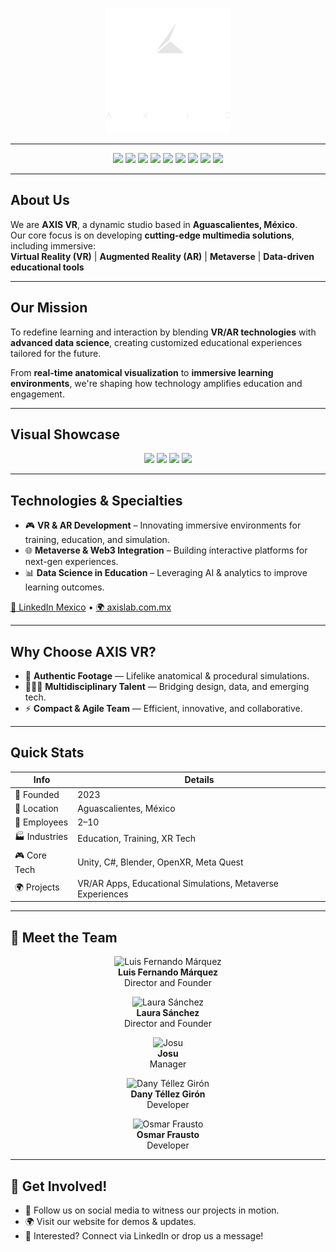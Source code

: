 <p align="center">
  <img src="../logo.svg" alt="AXIS VR Logo" width="200"/>
</p>

---

<p align="center">
  <!-- Core Tech -->
  <img src="https://img.shields.io/badge/Engine-Unity-100000?style=flat&logo=unity&logoColor=white" />
  <img src="https://img.shields.io/badge/Code-C%23-239120?style=flat&logo=c-sharp&logoColor=white" />
  <img src="https://img.shields.io/badge/Focus-VR/AR-blueviolet?style=flat&logo=oculus&logoColor=white" />
  <img src="https://img.shields.io/badge/3D-Blender-F5792A?style=flat&logo=blender&logoColor=white" />
  <img src="https://img.shields.io/badge/API-OpenXR-FF47A1?style=flat&logo=openxr&logoColor=white" />
  <img src="https://img.shields.io/badge/VR-Meta_Quest-0467DF?style=flat&logo=oculus&logoColor=white" />

  <!-- Dev & Collab -->
  <img src="https://img.shields.io/badge/Repo-GitHub-181717?style=flat&logo=github&logoColor=white" />
  <img src="https://img.shields.io/badge/Version%20Control-Git-F05032?style=flat&logo=git&logoColor=white" />

  <!-- Culture -->
  <img src="https://img.shields.io/badge/Made%20with%20❤️-Mexico-006847?style=flat" />
</p>

---

## About Us

We are **AXIS VR**, a dynamic studio based in **Aguascalientes, México**.  
Our core focus is on developing **cutting-edge multimedia solutions**, including immersive:  
**Virtual Reality (VR)** | **Augmented Reality (AR)** | **Metaverse** | **Data-driven educational tools**

---

## Our Mission

To redefine learning and interaction by blending **VR/AR technologies** with **advanced data science**, creating customized educational experiences tailored for the future.

From **real-time anatomical visualization** to **immersive learning environments**, we're shaping how technology amplifies education and engagement.

---

## Visual Showcase

<p align="center">
  <a href="https://facebook.com/axisvr"><img src="https://img.shields.io/badge/Facebook-1877F2?style=for-the-badge&logo=facebook&logoColor=white"/></a>
  <a href="https://instagram.com/axis_vr/"><img src="https://img.shields.io/badge/Instagram-E4405F?style=for-the-badge&logo=instagram&logoColor=white"/></a>
  <a href="https://mx.linkedin.com/company/axis-vr"><img src="https://img.shields.io/badge/LinkedIn-0A66C2?style=for-the-badge&logo=linkedin&logoColor=white"/></a>
  <a href="https://axislab.com.mx"><img src="https://img.shields.io/badge/Website-000000?style=for-the-badge&logo=About.me&logoColor=white"/></a>
</p>

---

## Technologies & Specialties

- 🎮 **VR & AR Development** – Innovating immersive environments for training, education, and simulation.
- 🌐 **Metaverse & Web3 Integration** – Building interactive platforms for next-gen experiences.
- 📊 **Data Science in Education** – Leveraging AI & analytics to improve learning outcomes.

[🔗 LinkedIn Mexico][1] • [🌍 axislab.com.mx][3]

---

## Why Choose AXIS VR?

- 🎥 **Authentic Footage** — Lifelike anatomical & procedural simulations.
- 🧑‍🤝‍🧑 **Multidisciplinary Talent** — Bridging design, data, and emerging tech.
- ⚡ **Compact & Agile Team** — Efficient, innovative, and collaborative.

---

## Quick Stats

| Info          | Details                                                    |
| ------------- | ---------------------------------------------------------- |
| 📅 Founded    | 2023                                                       |
| 📍 Location   | Aguascalientes, México                                     |
| 👥 Employees  | 2–10                                                       |
| 🏭 Industries | Education, Training, XR Tech                               |
| 🎮 Core Tech  | Unity, C#, Blender, OpenXR, Meta Quest                     |
| 🌍 Projects   | VR/AR Apps, Educational Simulations, Metaverse Experiences |

---

## 👥 Meet the Team

<p align="center">
  <img src="https://placehold.co/400" alt="Luis Fernando Márquez" width="150"><br>
  <strong>Luis Fernando Márquez</strong><br>Director and Founder
</p>

<p align="center">
  <img src="https://placehold.co/400" alt="Laura Sánchez" width="150"><br>
  <strong>Laura Sánchez</strong><br>Director and Founder
</p>

<p align="center">
  <img src="https://placehold.co/400" alt="Josu" width="150"><br>
  <strong>Josu</strong><br>Manager
</p>

<p align="center">
  <img src="https://placehold.co/400" alt="Dany Téllez Girón" width="150"><br>
  <strong>Dany Téllez Girón</strong><br>Developer
</p>

<p align="center">
  <img src="https://placehold.co/400" alt="Osmar Frausto" width="150"><br>
  <strong>Osmar Frausto</strong><br>Developer
</p>

---

## 🤝 Get Involved!

- 📱 Follow us on social media to witness our projects in motion.
- 🌍 Visit our website for demos & updates.
- 💬 Interested? Connect via LinkedIn or drop us a message!

[1]: https://mx.linkedin.com/company/axis-vr
[2]: https://axislab.com.mx
[3]: https://axislab.com.mx/education

